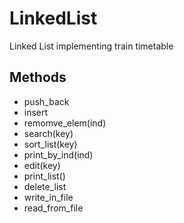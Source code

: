 # LinkedList

Linked List implementing train timetable
## Methods
* push_back
* insert
* remomve_elem(ind)
* search(key)
* sort_list(key)
* print_by_ind(ind)
* edit(key)
* print_list()
* delete_list
* write_in_file
* read_from_file
